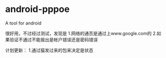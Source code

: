 android-pppoe
=============

A tool for android 

很好用，不过经过测试，发现是
1.网络的通否是通过上www.google.com的
2.如果验证不通过不能报出是帐户错误还是密码错误

计划更新：
1.通过猫发过来的包来决定是状态

